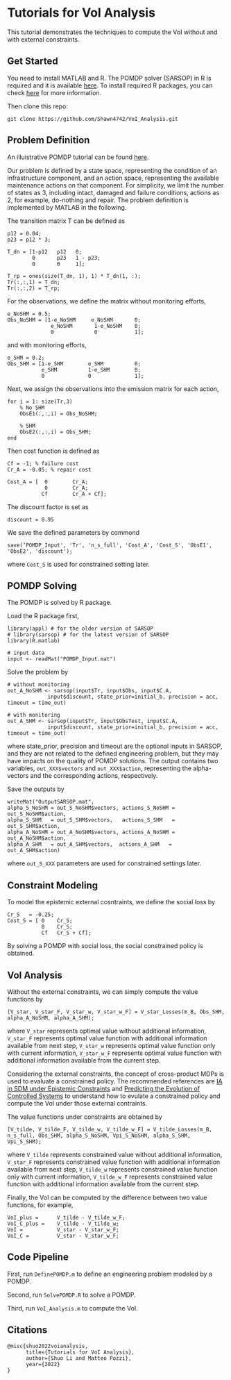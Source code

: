 # Tutorials for VoI Analysis
This tutorial demonstrates the techniques to compute the VoI without and with external constraints.


## Get Started

You need to install MATLAB and R. The POMDP solver (SARSOP) in R is required and it is available [here](https://github.com/boettiger-lab/sarsop). To install required R packages, you can check [here](https://r-coder.com/install-r-packages/) for more information.

Then clone this repo:

```
git clone https://github.com/Shawn4742/VoI_Analysis.git
```

## Problem Definition
An illuistrative POMDP tutorial can be found [here](http://www.pomdp.org/tutorial/). 

Our problem is defined by a state space, representing the condition of an infrastructure component, and an action space, representing the available maintenance actions on that component. For simplicity, we limit the number of states as 3, including intact, damaged and failure conditions, actions as 2, for example, do-nothing and repair. The problem definition is implemented by MATLAB in the following.

The transition matrix T can be defined as

```
p12 = 0.04;
p23 = p12 * 3;

T_dn = [1-p12   p12   0;
        0       p23   1 - p23;
        0       0     1];   
    
T_rp = ones(size(T_dn, 1), 1) * T_dn(1, :);
Tr(:,:,1) = T_dn; 
Tr(:,:,2) = T_rp; 
```

For the observations, we define the matrix without monitoring efforts, 

```
e_NoSHM = 0.5;
Obs_NoSHM = [1-e_NoSHM     e_NoSHM       0;
              e_NoSHM       1-e_NoSHM    0;
              0             0            1];
```

and with monitoring efforts,

```
e_SHM = 0.2;
Obs_SHM = [1-e_SHM        e_SHM          0;
           e_SHM          1-e_SHM        0;
           0              0              1];
```

Next, we assign the observations into the emission matrix for each action,

```
for i = 1: size(Tr,3)
    % No SHM
    ObsE1(:,:,i) = Obs_NoSHM;
    
    % SHM
    ObsE2(:,:,i) = Obs_SHM;
end
```

Then cost function is defined as

```
Cf = -1; % failure cost
Cr_A = -0.05; % repair cost

Cost_A = [  0        Cr_A;
            0        Cr_A;
           Cf        Cr_A + Cf];
```

The discount factor is set as

```
discount = 0.95
```

We save the defined parameters by commond

```
save(‘POMDP_Input', 'Tr', 'n_s_full', 'Cost_A', 'Cost_S', 'ObsE1', 'ObsE2', 'discount');
```
where `Cost_S` is used for constrained setting later.



## POMDP Solving
The POMDP is solved by R package. 

Load the R package first,

```
library(appl) # for the older version of SARSOP
# library(sarsop) # for the latest version of SARSOP
library(R.matlab)

# input data
input <- readMat("POMDP_Input.mat")
```

Solve the problem by 

```
# without monitoring
out_A_NoSHM <- sarsop(input$Tr, input$Obs, input$C.A,
	         input$discount, state_prior=initial_b, precision = acc, timeout = time_out)

# with monitoring
out_A_SHM <- sarsop(input$Tr, input$ObsTest, input$C.A,
	         input$discount, state_prior=initial_b, precision = acc, timeout = time_out)
```

where state_prior, precision and timeout are the optional inputs in SARSOP, and they are not related to the defined engineering problem, but they may have impacts on the quality of POMDP solutions. The output contains two variables, `out_XXX$vectors` and `out_XXX$action`, representing the alpha-vectors and the corresponding actions, respectively.

Save the outputs by

```
writeMat("OutputSARSOP.mat", 
alpha_S_NoSHM = out_S_NoSHM$vectors, actions_S_NoSHM = out_S_NoSHM$action, 
alpha_S_SHM   = out_S_SHM$vectors,   actions_S_SHM   = out_S_SHM$action,
alpha_A_NoSHM = out_A_NoSHM$vectors, actions_A_NoSHM = out_A_NoSHM$action, 
alpha_A_SHM   = out_A_SHM$vectors,  actions_A_SHM   = out_A_SHM$action)
```
where `out_S_XXX` parameters are used for constrained settings later. 

## Constraint Modeling
To model the epistemic external cosntraints, we define the social loss by

```
Cr_S   = -0.25;
Cost_S = [ 0 	Cr_S;
           0 	Cr_S;
           Cf 	Cr_S + Cf];
```
By solving a POMDP with social loss, the social constrained policy is obtained.


## VoI Analysis
Without the external constraints, we can simply compute the value functions by

```
[V_star, V_star_F, V_star_w, V_star_w_F] = V_star_Losses(m_B, Obs_SHM, alpha_A_NoSHM, alpha_A_SHM);
```

where `V_star` represents optimal value without additional information, `V_star_F` represents optimal value function with additional information available from next step, `V_star_w` represents optimal value function only with current information, `V_star_w_F` represents optimal value function with additional information available from the current step.  

Considering the external constraints, the concept of cross-product MDPs is used to evaluate a constrained policy. The recommended references are [IA in SDM under Epistemic Constraints](https://arxiv.org/abs/2106.04984) and [Predicting the Evolution of Controlled Systems](https://ieeexplore.ieee.org/document/9406117) to understand how to evulate a constrained policy and compute the VoI under those external contraints.

The value functions under constraints are obtained by

```
[V_tilde, V_tilde_F, V_tilde_w, V_tilde_w_F] = V_tilde_Losses(m_B, n_s_full, Obs_SHM, alpha_S_NoSHM, Vpi_S_NoSHM, alpha_S_SHM, Vpi_S_SHM);
```

where `V_tilde` represents constrained value without additional information, `V_star_F` represents constrained value function with additional information available from next step, `V_tilde_w` represents constrained value function only with current information, `V_tilde_w_F` represents constrained value function with additional information available from the current step.  


Finally, the VoI can be computed by the difference between two value functions, for example,

```
VoI_plus =      V_tilde - V_tilde_w_F;
VoI_C_plus =    V_tilde - V_tilde_w;
VoI =           V_star - V_star_w_F;
VoI_C =         V_star - V_star_w_F;
```

## Code Pipeline
First, run `DefinePOMDP.m` to define an engineering problem modeled by a POMDP.

Second, run `SolvePOMDP.R` to solve a POMDP.

Third, run `VoI_Analysis.m` to compute the VoI.


## Citations
```
@misc{shuo2022voianalysis,
      title={Tutorials for VoI Analysis}, 
      author={Shuo Li and Matteo Pozzi},
      year={2022}
}
```

